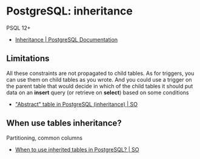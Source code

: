 # PostgreSQL: inheritance

PSQL 12+

- [Inheritance | PostgreSQL Documentation](https://www.postgresql.org/docs/current/tutorial-inheritance.html)

## Limitations

All these constraints are not propagated to child tables. As for triggers, you can use them on child tables as you wrote. And you could use a trigger on the parent table that would decide in which of the child tables it should put data on an **insert** query (or retrieve on **select**) based on some conditions

- ["Abstract" table in PostgreSQL (inheritance) | SO](https://stackoverflow.com/questions/29366515/abstract-table-in-postgresql-inheritance)

## When use tables inheritance?

Partitioning, common columns

- [When to use inherited tables in PostgreSQL? | SO](https://stackoverflow.com/questions/3074535/when-to-use-inherited-tables-in-postgresql)